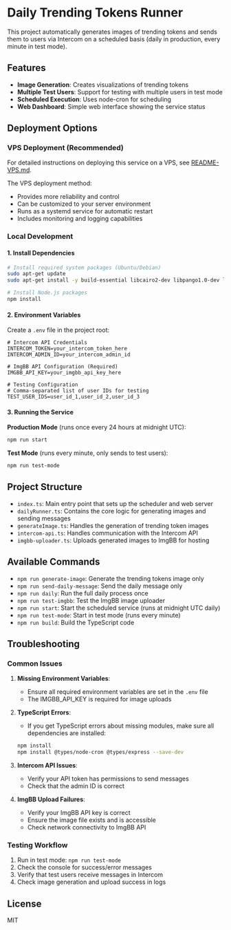 # Daily Trending Tokens Runner

This project automatically generates images of trending tokens and sends them to users via Intercom on a scheduled basis (daily in production, every minute in test mode).

## Features

- **Image Generation**: Creates visualizations of trending tokens
- **Multiple Test Users**: Support for testing with multiple users in test mode
- **Scheduled Execution**: Uses node-cron for scheduling
- **Web Dashboard**: Simple web interface showing the service status

## Deployment Options

### VPS Deployment (Recommended)

For detailed instructions on deploying this service on a VPS, see [README-VPS.md](README-VPS.md).

The VPS deployment method:
- Provides more reliability and control
- Can be customized to your server environment
- Runs as a systemd service for automatic restart
- Includes monitoring and logging capabilities

### Local Development

#### 1. Install Dependencies

```bash
# Install required system packages (Ubuntu/Debian)
sudo apt-get update
sudo apt-get install -y build-essential libcairo2-dev libpango1.0-dev libjpeg-dev libgif-dev librsvg2-dev

# Install Node.js packages
npm install
```

#### 2. Environment Variables

Create a `.env` file in the project root:

```
# Intercom API Credentials
INTERCOM_TOKEN=your_intercom_token_here
INTERCOM_ADMIN_ID=your_intercom_admin_id

# ImgBB API Configuration (Required)
IMGBB_API_KEY=your_imgbb_api_key_here

# Testing Configuration
# Comma-separated list of user IDs for testing
TEST_USER_IDS=user_id_1,user_id_2,user_id_3
```

#### 3. Running the Service

**Production Mode** (runs once every 24 hours at midnight UTC):

```bash
npm run start
```

**Test Mode** (runs every minute, only sends to test users):

```bash
npm run test-mode
```

## Project Structure

- `index.ts`: Main entry point that sets up the scheduler and web server
- `dailyRunner.ts`: Contains the core logic for generating images and sending messages
- `generateImage.ts`: Handles the generation of trending token images
- `intercom-api.ts`: Handles communication with the Intercom API
- `imgbb-uploader.ts`: Uploads generated images to ImgBB for hosting

## Available Commands

- `npm run generate-image`: Generate the trending tokens image only
- `npm run send-daily-message`: Send the daily message only
- `npm run daily`: Run the full daily process once
- `npm run test-imgbb`: Test the ImgBB image uploader
- `npm run start`: Start the scheduled service (runs at midnight UTC daily)
- `npm run test-mode`: Start in test mode (runs every minute)
- `npm run build`: Build the TypeScript code

## Troubleshooting

### Common Issues

1. **Missing Environment Variables**: 
   - Ensure all required environment variables are set in the `.env` file
   - The IMGBB_API_KEY is required for image uploads

2. **TypeScript Errors**: 
   - If you get TypeScript errors about missing modules, make sure all dependencies are installed:
   ```bash
   npm install
   npm install @types/node-cron @types/express --save-dev
   ```

3. **Intercom API Issues**:
   - Verify your API token has permissions to send messages
   - Check that the admin ID is correct

4. **ImgBB Upload Failures**:
   - Verify your ImgBB API key is correct
   - Ensure the image file exists and is accessible
   - Check network connectivity to ImgBB API

### Testing Workflow

1. Run in test mode: `npm run test-mode`
2. Check the console for success/error messages
3. Verify that test users receive messages in Intercom
4. Check image generation and upload success in logs

## License

MIT
 